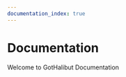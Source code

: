 ```yaml
---
documentation_index: true
---
```


# Documentation

Welcome to GotHalibut Documentation

<DocumentationIndex />